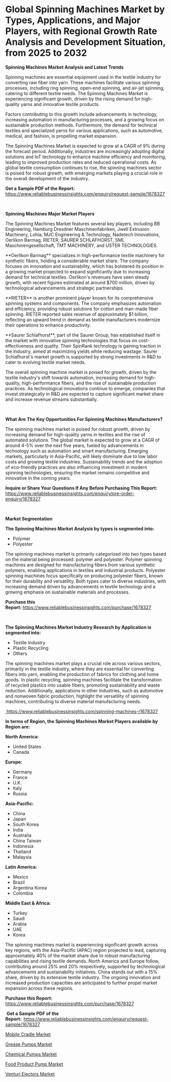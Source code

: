 <p><h1>Global Spinning Machines Market by Types, Applications, and Major Players, with Regional Growth Rate Analysis and Development Situation, from 2025 to 2032</h1></p><p><strong>Spinning Machines Market Analysis and Latest Trends</strong></p>
<p><p>Spinning machines are essential equipment used in the textile industry for converting raw fiber into yarn. These machines facilitate various spinning processes, including ring spinning, open-end spinning, and air-jet spinning, catering to different textile needs. The Spinning Machines Market is experiencing significant growth, driven by the rising demand for high-quality yarns and innovative textile products. </p><p>Factors contributing to this growth include advancements in technology, increasing automation in manufacturing processes, and a growing focus on sustainable production methods. Furthermore, the demand for technical textiles and specialized yarns for various applications, such as automotive, medical, and fashion, is propelling market expansion.</p><p>The Spinning Machines Market is expected to grow at a CAGR of 9% during the forecast period. Additionally, industries are increasingly adopting digital solutions and IoT technology to enhance machine efficiency and monitoring, leading to improved production rates and reduced operational costs. As global textile consumption continues to rise, the spinning machines sector is poised for robust growth, with emerging markets playing a crucial role in the overall development of the industry.</p></p>
<p><strong>Get a Sample PDF of the Report:&nbsp;</strong> <a href="https://www.reliablebusinessinsights.com/enquiry/request-sample/1678327?utm_campaign=62&utm_medium=2&utm_source=Github&utm_content=ia&utm_term=19022025&utm_id=spinning-machines">https://www.reliablebusinessinsights.com/enquiry/request-sample/1678327</a></p>
<p>&nbsp;</p>
<p><strong>Spinning Machines Major Market Players</strong></p>
<p><p>The Spinning Machines Market features several key players, including BB Engineering, Hamburg Dresdner Maschinenfabriken, Jwell Extrusion Machinery, Lohia, MJC Engineering & Technology, Nadetech Innovations, Oerlikon Barmag, RIETER, SAURER SCHLAFHORST, SML Maschinengesellschaft, TMT MACHINERY, and USTER TECHNOLOGIES. </p><p>**Oerlikon Barmag** specializes in high-performance textile machinery for synthetic fibers, holding a considerable market share. The company focuses on innovation and sustainability, which has bolstered its position in a growing market projected to expand significantly due to increasing demand for technical textiles. Oerlikon's revenues have seen steady growth, with recent figures estimated at around $700 million, driven by technological advancements and strategic partnerships.</p><p>**RIETER** is another prominent player known for its comprehensive spinning systems and components. The company emphasizes automation and efficiency, providing robust solutions for cotton and man-made fiber spinning. RIETER reported sales revenue of approximately $1 billion, reflecting an upward trend in demand as textile manufacturers modernize their operations to enhance productivity. </p><p>**Saurer Schlafhorst**, part of the Saurer Group, has established itself in the market with innovative spinning technologies that focus on cost-effectiveness and quality. Their SpinRank technology is gaining traction in the industry, aimed at maximizing yields while reducing wastage. Saurer Schlafhorst's market growth is supported by strong investments in R&D to cater to evolving textile market needs.</p><p>The overall spinning machine market is poised for growth, driven by the textile industry's shift towards automation, increasing demand for high-quality, high-performance fibers, and the rise of sustainable production practices. As technological innovations continue to emerge, companies that invest strategically in R&D are expected to capture significant market share and increase revenue streams substantially.</p></p>
<p>&nbsp;</p>
<p><strong>What Are The Key Opportunities For Spinning Machines Manufacturers?</strong></p>
<p><p>The spinning machines market is poised for robust growth, driven by increasing demand for high-quality yarns in textiles and the rise of automated solutions. The global market is expected to grow at a CAGR of around 4-5% over the next five years, fueled by advancements in technology such as automation and smart manufacturing. Emerging markets, particularly in Asia-Pacific, will likely dominate due to low labor costs and growing textile industries. Sustainability trends and the adoption of eco-friendly practices are also influencing investment in modern spinning technologies, ensuring the market remains competitive and innovative in the coming years.</p></p>
<p><strong>Inquire or Share Your Questions If Any Before Purchasing This Report:</strong> <a href="https://www.reliablebusinessinsights.com/enquiry/pre-order-enquiry/1678327?utm_campaign=62&utm_medium=2&utm_source=Github&utm_content=ia&utm_term=19022025&utm_id=spinning-machines">https://www.reliablebusinessinsights.com/enquiry/pre-order-enquiry/1678327</a></p>
<p>&nbsp;</p>
<p><strong>Market Segmentation</strong></p>
<p><strong>The Spinning Machines Market Analysis by types is segmented into:</strong></p>
<p><ul><li>Polymer</li><li>Polyester</li></ul></p>
<p><p>The spinning machines market is primarily categorized into two types based on the material being processed: polymer and polyester. Polymer spinning machines are designed for manufacturing fibers from various synthetic polymers, enabling applications in textiles and industrial products. Polyester spinning machines focus specifically on producing polyester fibers, known for their durability and versatility. Both types cater to diverse industries, with increasing demand driven by advancements in textile technology and a growing emphasis on sustainable materials and processes.</p></p>
<p><strong>Purchase this Report:&nbsp;</strong><a href="https://www.reliablebusinessinsights.com/purchase/1678327?utm_campaign=62&utm_medium=2&utm_source=Github&utm_content=ia&utm_term=19022025&utm_id=spinning-machines">https://www.reliablebusinessinsights.com/purchase/1678327</a></p>
<p>&nbsp;</p>
<p><strong>The Spinning Machines Market Industry Research by Application is segmented into:</strong></p>
<p><ul><li>Textile Industry</li><li>Plastic Recycling</li><li>Others</li></ul></p>
<p><p>The spinning machines market plays a crucial role across various sectors, primarily in the textile industry, where they are essential for converting fibers into yarn, enabling the production of fabrics for clothing and home goods. In plastic recycling, spinning machines facilitate the transformation of recycled plastics into usable fibers, promoting sustainability and waste reduction. Additionally, applications in other industries, such as automotive and nonwoven fabric production, highlight the versatility of spinning machines, contributing to diverse material manufacturing needs.</p></p>
<p><a href="https://www.reliablebusinessinsights.com/spinning-machines-r1678327?utm_campaign=62&utm_medium=2&utm_source=Github&utm_content=ia&utm_term=19022025&utm_id=spinning-machines">&nbsp;https://www.reliablebusinessinsights.com/spinning-machines-r1678327</a></p>
<p><strong>In terms of Region, the Spinning Machines Market Players available by Region are:</strong></p>
<p>
    <p> <strong> North America: </strong>
        <ul>
            <li>United States</li>
            <li>Canada</li>
        </ul>
        </p> 
    <p> <strong> Europe: </strong>
        <ul>
            <li>Germany</li>
            <li>France</li>
            <li>U.K.</li>
            <li>Italy</li>
            <li>Russia</li>
        </ul>
        </p> 
    <p> <strong> Asia-Pacific: </strong>
        <ul>
            <li>China</li>
            <li>Japan</li>
            <li>South Korea</li>
            <li>India</li>
            <li>Australia</li>
            <li>China Taiwan</li>
            <li>Indonesia</li>
            <li>Thailand</li>
            <li>Malaysia</li>
        </ul>
        </p> 
    <p> <strong> Latin America: </strong>
        <ul>
            <li>Mexico</li>
            <li>Brazil</li>
            <li>Argentina Korea</li>
            <li>Colombia</li>
        </ul>
        </p> 
    <p> <strong> Middle East & Africa: </strong>
        <ul>
            <li>Turkey</li>
            <li>Saudi</li>
            <li>Arabia</li>
            <li>UAE</li>
            <li>Korea</li>
        </ul>
    </p>
    </p>
<p><p>The spinning machines market is experiencing significant growth across key regions, with the Asia-Pacific (APAC) region projected to lead, capturing approximately 40% of the market share due to robust manufacturing capabilities and rising textile demands. North America and Europe follow, contributing around 25% and 20% respectively, supported by technological advancements and sustainability initiatives. China stands out with a 15% share, driven by its extensive textile industry. The ongoing innovation and increased production capacities are anticipated to further propel market expansion across these regions.</p></p>
<p><strong>Purchase this Report: </strong><a href="https://www.reliablebusinessinsights.com/purchase/1678327?utm_campaign=62&utm_medium=2&utm_source=Github&utm_content=ia&utm_term=19022025&utm_id=spinning-machines">https://www.reliablebusinessinsights.com/purchase/1678327</a></p>
<p>&nbsp;<strong>Get a Sample PDF of the Report:&nbsp;&nbsp;</strong><a href="https://www.reliablebusinessinsights.com/enquiry/request-sample/1678327?utm_campaign=62&utm_medium=2&utm_source=Github&utm_content=ia&utm_term=19022025&utm_id=spinning-machines">https://www.reliablebusinessinsights.com/enquiry/request-sample/1678327</a></p>
<p><strong></strong></p>
<p><p><a href="https://github.com/kaqiewan/Market-Research-Report-List-1/blob/main/mobile-cradle-market.md?utm_campaign=62&utm_medium=2&utm_source=Github&utm_content=ia&utm_term=19022025&utm_id=spinning-machines">Mobile Cradle Market</a></p><p><a href="https://github.com/donkalucine10/Market-Research-Report-List-1/blob/main/grease-pumps-market.md?utm_campaign=62&utm_medium=2&utm_source=Github&utm_content=ia&utm_term=19022025&utm_id=spinning-machines">Grease Pumps Market</a></p><p><a href="https://github.com/taxyevgwlle/Market-Research-Report-List-1/blob/main/chemical-pumps-market.md?utm_campaign=62&utm_medium=2&utm_source=Github&utm_content=ia&utm_term=19022025&utm_id=spinning-machines">Chemical Pumps Market</a></p><p><a href="https://github.com/elodielamto06/Market-Research-Report-List-1/blob/main/food-product-pump-market.md?utm_campaign=62&utm_medium=2&utm_source=Github&utm_content=ia&utm_term=19022025&utm_id=spinning-machines">Food Product Pump Market</a></p><p><a href="https://github.com/feeqahrndz/Market-Research-Report-List-1/blob/main/venturi-ejectors-market.md?utm_campaign=62&utm_medium=2&utm_source=Github&utm_content=ia&utm_term=19022025&utm_id=spinning-machines">Venturi Ejectors Market</a></p></p>